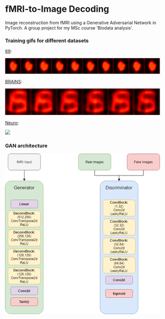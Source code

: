 # fMRI-to-Image Decoding
Image reconstruction from fMRI using a Generative Adversarial Network in PyTorch. A group project for my MSc course 'Biodata analysis'.

### Training gifs for different datasets


[69](https://data.donders.ru.nl/collections/di/dcc/DSC_2018.00112_485?0):

![](imgs/digits_gif.gif)

[BRAINS](https://data.donders.ru.nl/collections/di/dcc/DSC_2018.00114_120?1):

![](imgs/brains_gif.gif)

[Neuro](http://brainliner.jp/data/brainliner/Visual_Image_Reconstruction):

![](imgs/neuron_gif.gif)



### GAN architecture

<img src="imgs/architectures.png">
